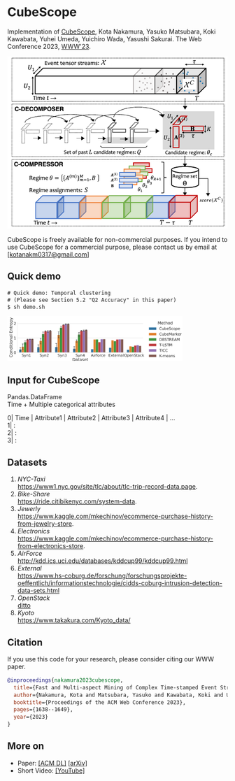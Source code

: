 # CubeScope

Implementation of [CubeScope](),
Kota Nakamura, Yasuko Matsubara, Koki Kawabata, Yuhei Umeda, Yuichiro Wada, Yasushi Sakurai.
The Web Conference 2023, [WWW'23](https://www2023.thewebconf.org/).

<img src="./_assets/algo.png" width=600>


 CubeScope is freely available for non-commercial purposes. 
 If you intend to use CubeScope for a commercial purpose, please contact us by email at [kotanakm0317@gmail.com]



## Quick demo
    # Quick demo: Temporal clustering
    # (Please see Section 5.2 "Q2 Accuracy" in this paper)  
    $ sh demo.sh

<img src="./_assets/temporal_clustering.png" width=400>

## Input for CubeScope
Pandas.DataFrame  
Time + Multiple categorical attributes  

0| Time | Attribute1 | Attribute2 | Attribute3 | Attribute4 | ...  
1|                                :  
2|                                :  
3|                                :  

## Datasets
1. *NYC-Taxi*  
https://www1.nyc.gov/site/tlc/about/tlc-trip-record-data.page.
2. *Bike-Share*  
https://ride.citibikenyc.com/system-data.
3. *Jewerly*  
https://www.kaggle.com/mkechinov/ecommerce-purchase-history-from-jewelry-store.
4. *Electronics*  
https://www.kaggle.com/mkechinov/ecommerce-purchase-history-from-electronics-store.
5. *AirForce*  
http://kdd.ics.uci.edu/databases/kddcup99/kddcup99.html
6. *External*  
https://www.hs-coburg.de/forschung/forschungsprojekte-oeffentlich/informationstechnologie/cidds-coburg-intrusion-detection-data-sets.html
7. *OpenStack*  
[ditto](https://www.hs-coburg.de/forschung/forschungsprojekte-oeffentlich/informationstechnologie/cidds-coburg-intrusion-detection-data-sets.html) 
8. *Kyoto*  
https://www.takakura.com/Kyoto_data/

## Citation
If you use this code for your research, please consider citing our WWW paper.
```bibtex
@inproceedings{nakamura2023cubescope,
  title={Fast and Multi-aspect Mining of Complex Time-stamped Event Streams},
  author={Nakamura, Kota and Matsubara, Yasuko and Kawabata, Koki and Umeda, Yuhei and Wada, Yuichiro and Sakurai, Yasushi},
  booktitle={Proceedings of the ACM Web Conference 2023},
  pages={1638--1649},
  year={2023}
}
```

## More on
* Paper: [[ACM DL]](https://dl.acm.org/doi/10.1145/3543507.3583370) [[arXiv]](https://arxiv.org/abs/2303.03789)
* Short Video: [[YouTube]](https://youtu.be/v-E-QjEBwNk)
